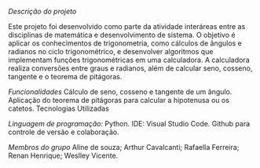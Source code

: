*Descrição do projeto*

Este projeto foi desenvolvido como parte da atividade interáreas entre as disciplinas de matemática e desenvolvimento de sistema. O objetivo é aplicar os conhecimentos de trigonometria, como cálculos de ângulos e radianos no ciclo trigonométrico, e desenvolver algoritmos que implementam funções trigonométricas em uma calculadora. A calculadora realiza conversões entre graus e radianos, além de calcular seno, cosseno, tangente e o teorema de pitágoras.

*Funcionalidades*
Cálculo de seno, cosseno e tangente de um ângulo.
Aplicação do teorema de pitágoras para calcular a hipotenusa ou os catetos.
Tecnologias Utilizadas


*Linguagem de programação:*
Python.
IDE: Visual Studio Code.
Github para controle de versão e colaboração.


*Membros do grupo*
Aline de souza;
Arthur Cavalcanti;
Rafaella Ferreira;
Renan Henrique;
Weslley Vicente.
